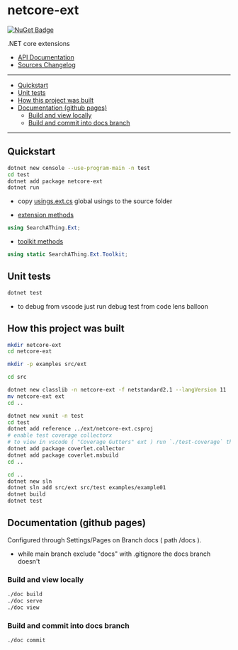 # netcore-ext

[![NuGet Badge](https://buildstats.info/nuget/netcore-ext)](https://www.nuget.org/packages/netcore-ext/)

.NET core extensions

- [API Documentation](https://devel0.github.io/netcore-ext/html/annotated.html)
- [Sources Changelog](https://github.com/devel0/netcore-ext/commits/main)

<hr/>

<!-- TOC -->
* [Quickstart](#quickstart)
* [Unit tests](#unit-tests)
* [How this project was built](#how-this-project-was-built)
* [Documentation (github pages)](#documentation-github-pages)
  + [Build and view locally](#build-and-view-locally)
  + [Build and commit into docs branch](#build-and-commit-into-docs-branch)
<!-- TOCEND -->

<hr/>

## Quickstart

```sh
dotnet new console --use-program-main -n test
cd test
dotnet add package netcore-ext
dotnet run
```

- copy [usings.ext.cs](src/ext/usings.ext.cs) global usings to the source folder

- [extension methods](https://devel0.github.io/netcore-ext/html/class_search_a_thing_1_1_ext_1_1_ext.html)

```csharp
using SearchAThing.Ext;
```

- [toolkit methods](https://devel0.github.io/netcore-ext/html/class_search_a_thing_1_1_ext_1_1_toolkit.html)

```csharp
using static SearchAThing.Ext.Toolkit;
```

## Unit tests

```sh
dotnet test
```

- to debug from vscode just run debug test from code lens balloon

## How this project was built

```sh
mkdir netcore-ext
cd netcore-ext

mkdir -p examples src/ext

cd src

dotnet new classlib -n netcore-ext -f netstandard2.1 --langVersion 11
mv netcore-ext ext
cd ..

dotnet new xunit -n test
cd test
dotnet add reference ../ext/netcore-ext.csproj
# enable test coverage collectorx
# to view in vscode ( "Coverage Gutters" ext ) run `./test-coverage` then `C-S-p` Coverage Gutters: Watch
dotnet add package coverlet.collector
dotnet add package coverlet.msbuild
cd ..

cd ..
dotnet new sln
dotnet sln add src/ext src/test examples/example01
dotnet build
dotnet test
```

## Documentation (github pages)

Configured through Settings/Pages on Branch docs ( path /docs ).

- while main branch exclude "docs" with .gitignore the docs branch doesn't

### Build and view locally

```sh
./doc build
./doc serve
./doc view
```

### Build and commit into docs branch

```sh
./doc commit
```

